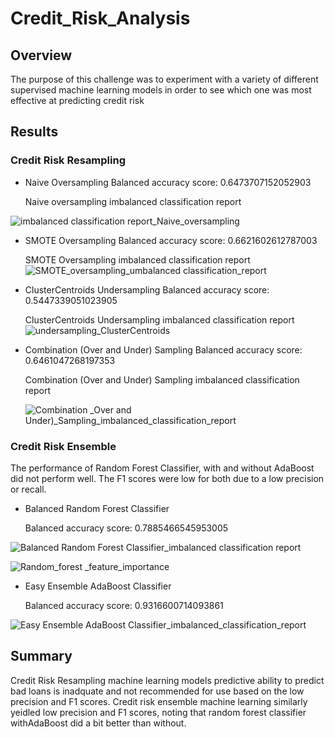# Credit_Risk_Analysis

## Overview
The purpose of this challenge was to experiment with a variety of different supervised machine learning models in order to see which one was most effective at predicting credit risk 

## Results


### Credit Risk Resampling

- Naive Oversampling
  Balanced accuracy score: 0.6473707152052903
  

  Naive oversampling imbalanced classification report
  
 ![imbalanced classification report_Naive_oversampling](https://user-images.githubusercontent.com/74462990/136706062-a580d22d-f9db-4ff2-a0fd-5ed26426bc3e.jpg)


- SMOTE Oversampling
  Balanced accuracy score: 0.6621602612787003


  SMOTE Oversampling imbalanced classification report
 ![SMOTE_oversampling_umbalanced classification_report](https://user-images.githubusercontent.com/74462990/136707697-aae1464e-775e-46f4-b2e5-719c3aeb42b9.jpg)


- ClusterCentroids Undersampling
  Balanced accuracy score: 0.5447339051023905

  ClusterCentroids Undersampling imbalanced classification report
 ![undersampling_ClusterCentroids](https://user-images.githubusercontent.com/74462990/136713692-4d0eac94-14dd-495a-b28f-a05db0b6e893.jpg)

- Combination (Over and Under) Sampling
  Balanced accuracy score: 0.6461047268197353
  
  Combination (Over and Under) Sampling imbalanced classification report
  
  ![Combination _Over and Under)_Sampling_imbalanced_classification_report](https://user-images.githubusercontent.com/74462990/136714418-1b4e4283-69d6-4430-bfe3-9f1675ecb455.jpg)


### Credit Risk Ensemble
The performance of Random Forest Classifier, with and without AdaBoost did not perform well. The F1 scores were low for both due to a low precision or recall.

- Balanced Random Forest Classifier

  Balanced accuracy score: 0.7885466545953005

 ![Balanced Random Forest Classifier_imbalanced classification report](https://user-images.githubusercontent.com/74462990/136713962-6710f536-d719-4a66-b3bd-578d41efba84.jpg)



 ![Random_forest _feature_importance](https://user-images.githubusercontent.com/74462990/136713978-ec2e758b-0d23-4dd1-a45c-4b03b46be0db.jpg)


- Easy Ensemble AdaBoost Classifier

  Balanced accuracy score: 0.9316600714093861



 ![Easy Ensemble AdaBoost Classifier_imbalanced_classification_report](https://user-images.githubusercontent.com/74462990/136714055-5a2570af-c732-41ae-9414-6fda15efd3c8.jpg)


## Summary
Credit Risk Resampling machine learning models predictive ability to predict bad loans is inadquate and not recommended for use based on the low precision and F1 scores.
Credit risk ensemble machine learning similarly yeidled low precision and F1 scores, noting that random forest classifier withAdaBoost did a bit better than without.


  


